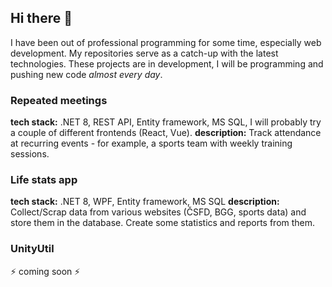 ## Hi there 👋
I have been out of professional programming for some time, especially web development. 
My repositories serve as a catch-up with the latest technologies.
These projects are in development, I will be programming and pushing new code _almost every day_.

### Repeated meetings
__tech stack:__ .NET 8, REST API, Entity framework, MS SQL, I will probably try a couple of different frontends (React, Vue).
__description:__ Track attendance at recurring events - for example, a sports team with weekly training sessions.

### Life stats app
__tech stack:__ .NET 8, WPF, Entity framework, MS SQL
__description:__ Collect/Scrap data from various websites (ČSFD, BGG, sports data) and store them in the database. Create some statistics and reports from them.

### UnityUtil
⚡ coming soon ⚡



<!--
**jindros/jindros** is a ✨ _special_ ✨ repository because its `README.md` (this file) appears on your GitHub profile.

Here are some ideas to get you started:

- 🔭 I’m currently working on ...
- 🌱 I’m currently learning ...
- 👯 I’m looking to collaborate on ...
- 🤔 I’m looking for help with ...
- 💬 Ask me about ...
- 📫 How to reach me: ...
- 😄 Pronouns: ...
- ⚡ Fun fact: ...
-->
